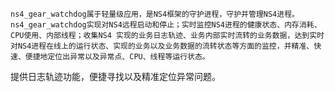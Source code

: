 	ns4_gear_watchdog属于轻量级应用，是NS4框架的守护进程，守护并管理NS4进程。
 	ns4_gear_watchdog实现对NS4远程启动和停止；实时监控NS4进程的健康状态、内存消耗、CPU使用、内部线程；收集NS4 实现的业务日志轨迹、业务内部实时流转的业务数据，达到实时对NS4进程在线上的运行状态、实现的业务以及业务数据的流转状态等方面的监控，并精准、快速、便捷地定位出异常以及异常点、CPU、线程等运行状态。
 提供日志轨迹功能，便捷寻找以及精准定位异常问题。
